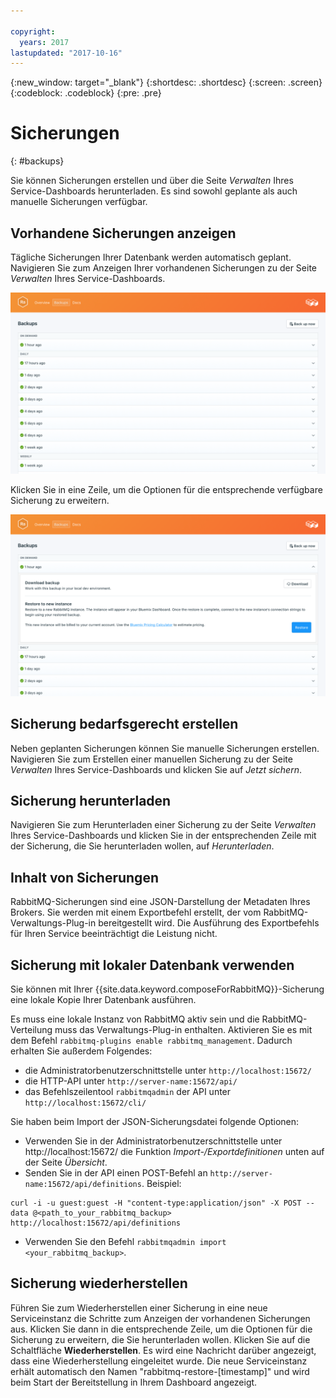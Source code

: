 ```yaml
---

copyright:
  years: 2017
lastupdated: "2017-10-16"
---
```


{:new_window: target="_blank"}
{:shortdesc: .shortdesc}
{:screen: .screen}
{:codeblock: .codeblock}
{:pre: .pre}

# Sicherungen
{: #backups}

Sie können Sicherungen erstellen und über die Seite *Verwalten* Ihres Service-Dashboards herunterladen. Es sind sowohl geplante als auch manuelle Sicherungen verfügbar.

## Vorhandene Sicherungen anzeigen

Tägliche Sicherungen Ihrer Datenbank werden automatisch geplant. Navigieren Sie zum Anzeigen Ihrer vorhandenen Sicherungen zu der Seite *Verwalten* Ihres Service-Dashboards. 

![Sicherungen](./images/rabbitmq-backups-show.png "Liste der Sicherungen im Service-Dashboard")

Klicken Sie in eine Zeile, um die Optionen für die entsprechende verfügbare Sicherung zu erweitern.

![Sicherungsoptionen](./images/rabbitmq-backups-options.png "Optionen für eine Sicherung.") 

## Sicherung bedarfsgerecht erstellen

Neben geplanten Sicherungen können Sie manuelle Sicherungen erstellen. Navigieren Sie zum Erstellen einer manuellen Sicherung zu der Seite *Verwalten* Ihres Service-Dashboards und klicken Sie auf *Jetzt sichern*.

## Sicherung herunterladen

Navigieren Sie zum Herunterladen einer Sicherung zu der Seite *Verwalten* Ihres Service-Dashboards und klicken Sie in der entsprechenden Zeile mit der Sicherung, die Sie herunterladen wollen, auf *Herunterladen*.

## Inhalt von Sicherungen

RabbitMQ-Sicherungen sind eine JSON-Darstellung der Metadaten Ihres Brokers. Sie werden mit einem Exportbefehl erstellt, der vom RabbitMQ-Verwaltungs-Plug-in bereitgestellt wird. Die Ausführung des Exportbefehls für Ihren Service beeinträchtigt die Leistung nicht.

## Sicherung mit lokaler Datenbank verwenden

Sie können mit Ihrer {{site.data.keyword.composeForRabbitMQ}}-Sicherung eine lokale Kopie Ihrer Datenbank ausführen.

Es muss eine lokale Instanz von RabbitMQ aktiv sein und die RabbitMQ-Verteilung muss das Verwaltungs-Plug-in enthalten. Aktivieren Sie es mit dem Befehl `rabbitmq-plugins enable rabbitmq_management`. Dadurch erhalten Sie außerdem Folgendes:

* die Administratorbenutzerschnittstelle unter `http://localhost:15672/`
* die HTTP-API unter `http://server-name:15672/api/`
* das Befehlszeilentool `rabbitmqadmin` der API unter `http://localhost:15672/cli/`

Sie haben beim Import der JSON-Sicherungsdatei folgende Optionen:

* Verwenden Sie in der Administratorbenutzerschnittstelle unter http://localhost:15672/ die Funktion _Import-/Exportdefinitionen_ unten auf der Seite _Übersicht_.
* Senden Sie in der API einen POST-Befehl an `http://server-name:15672/api/definitions`. Beispiel:
```http
curl -i -u guest:guest -H "content-type:application/json" -X POST --data @<path_to_your_rabbitmq_backup> http://localhost:15672/api/definitions
```
* Verwenden Sie den Befehl `rabbitmqadmin import <your_rabbitmq_backup>`.

## Sicherung wiederherstellen

Führen Sie zum Wiederherstellen einer Sicherung in eine neue Serviceinstanz die Schritte zum Anzeigen der vorhandenen Sicherungen aus. Klicken Sie dann in die entsprechende Zeile, um die Optionen für die Sicherung zu erweitern, die Sie herunterladen wollen. Klicken Sie auf die Schaltfläche **Wiederherstellen**. Es wird eine Nachricht darüber angezeigt, dass eine Wiederherstellung eingeleitet wurde. Die neue Serviceinstanz erhält automatisch den Namen "rabbitmq-restore-[timestamp]" und wird beim Start der Bereitstellung in Ihrem Dashboard angezeigt.
